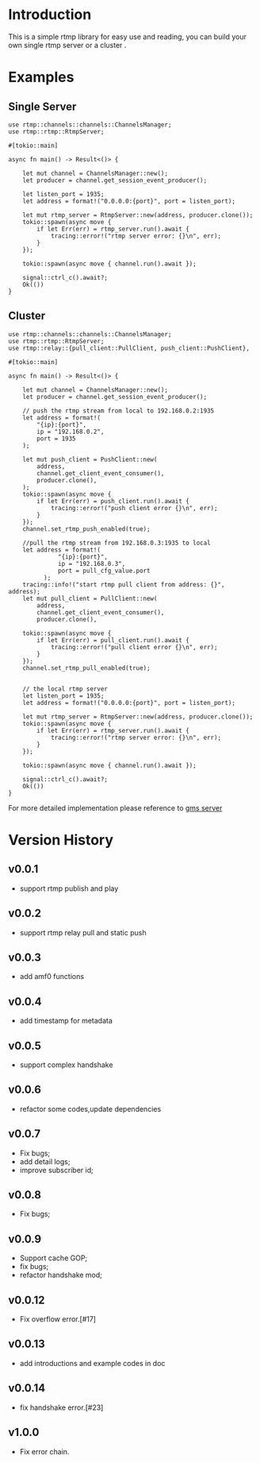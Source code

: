 # Introduction

This is a simple rtmp library for easy use and reading, you can build your own single rtmp server or a cluster .

# Examples

## Single Server

    use rtmp::channels::channels::ChannelsManager;
    use rtmp::rtmp::RtmpServer;

    #[tokio::main]

    async fn main() -> Result<()> {

        let mut channel = ChannelsManager::new();
        let producer = channel.get_session_event_producer();

        let listen_port = 1935;
        let address = format!("0.0.0.0:{port}", port = listen_port);

        let mut rtmp_server = RtmpServer::new(address, producer.clone());
        tokio::spawn(async move {
            if let Err(err) = rtmp_server.run().await {
                tracing::error!("rtmp server error: {}\n", err);
            }
        });

        tokio::spawn(async move { channel.run().await });

        signal::ctrl_c().await?;
        Ok(())
    }

## Cluster

    use rtmp::channels::channels::ChannelsManager;
    use rtmp::rtmp::RtmpServer;
    use rtmp::relay::{pull_client::PullClient, push_client::PushClient},

    #[tokio::main]

    async fn main() -> Result<()> {

        let mut channel = ChannelsManager::new();
        let producer = channel.get_session_event_producer();

        // push the rtmp stream from local to 192.168.0.2:1935
        let address = format!(
            "{ip}:{port}",
            ip = "192.168.0.2",
            port = 1935
        );

        let mut push_client = PushClient::new(
            address,
            channel.get_client_event_consumer(),
            producer.clone(),
        );
        tokio::spawn(async move {
            if let Err(err) = push_client.run().await {
                tracing::error!("push client error {}\n", err);
            }
        });
        channel.set_rtmp_push_enabled(true);

        //pull the rtmp stream from 192.168.0.3:1935 to local
        let address = format!(
                  "{ip}:{port}",
                  ip = "192.168.0.3",
                  port = pull_cfg_value.port
              );
        tracing::info!("start rtmp pull client from address: {}", address);
        let mut pull_client = PullClient::new(
            address,
            channel.get_client_event_consumer(),
            producer.clone(),

        tokio::spawn(async move {
            if let Err(err) = pull_client.run().await {
                tracing::error!("pull client error {}\n", err);
            }
        });
        channel.set_rtmp_pull_enabled(true);


        // the local rtmp server
        let listen_port = 1935;
        let address = format!("0.0.0.0:{port}", port = listen_port);

        let mut rtmp_server = RtmpServer::new(address, producer.clone());
        tokio::spawn(async move {
            if let Err(err) = rtmp_server.run().await {
                tracing::error!("rtmp server error: {}\n", err);
            }
        });

        tokio::spawn(async move { channel.run().await });

        signal::ctrl_c().await?;
        Ok(())
    }

For more detailed implementation please reference to [gms server](https://github.com/guaclive/gms/blob/master/application/gms/src/main.rs)

# Version History
## v0.0.1
- support rtmp publish and play
## v0.0.2

- support rtmp relay pull and static push
## v0.0.3
- add amf0 functions 
## v0.0.4
- add timestamp for metadata 
## v0.0.5
- support complex handshake
## v0.0.6
- refactor some codes,update dependencies
## v0.0.7
- Fix bugs;
- add detail logs;
- improve subscriber id;
## v0.0.8
- Fix bugs;
## v0.0.9
- Support cache GOP;
- fix bugs;
- refactor handshake mod;
## v0.0.12
- Fix overflow error.[#17]
## v0.0.13
- add introductions and example codes in doc
## v0.0.14
- fix handshake error.[#23]
## v1.0.0
- Fix error chain.




